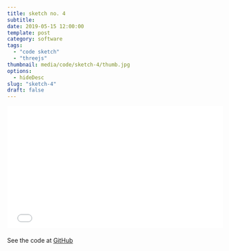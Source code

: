 ```yaml
---
title: sketch no. 4
subtitle:
date: 2019-05-15 12:00:00
template: post
category: software
tags:
  - "code sketch"
  - "threejs"
thumbnail: media/code/sketch-4/thumb.jpg
options:
  - hideDesc
slug: "sketch-4"
draft: false
---
```


<style type="text/css">
.resp-container {
  position: relative;
  overflow: hidden;
  padding-top: 56.25%;
  margin-bottom: 20px;
}
.resp-iframe {
    position: absolute;
    top: 0;
    left: 0;
    width: 100%;
    height: 100%;
    border: 0;
}
</style>

<div class="resp-container">
  <iframe id="sketch-4"
      class="resp-iframe"
      title="sketch-4"
      src="/visualizations/viz-three-city"
      scrolling="no">
  </iframe>
</div>

See the code at [GitHub](https://github.com/rjsalvadorr/portfolio-v4a/blob/master/src/components/visualizations/three-city.js)
